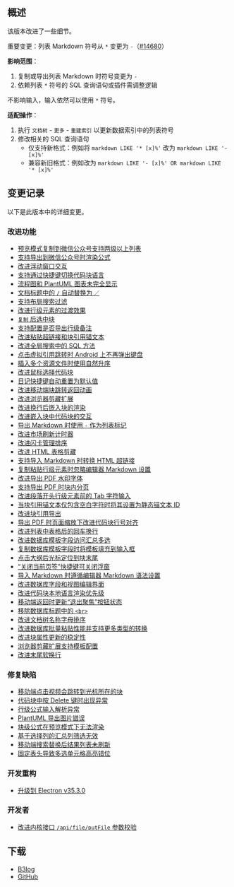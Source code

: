 ## 概述

该版本改进了一些细节。

重要变更：列表 Markdown 符号从 `*` 变更为 `-`（[#14680](https://github.com/siyuan-note/siyuan/issues/14680)）

**影响范围**：

1. 复制或导出列表 Markdown 时符号变更为 `-`
2. 依赖列表 `*` 符号的 SQL 查询语句或插件需调整逻辑

不影响输入，输入依然可以使用 `*` 符号。

**适配操作**：

1. 执行 `文档树` - `更多` - `重建索引` 以更新数据索引中的列表符号
2. 修改相关的 SQL 查询语句
   * 仅支持新格式：例如将 `markdown LIKE '* [x]%'` 改为 `markdown LIKE '- [x]%'`
   * 兼容新旧格式：例如改为 `markdown LIKE '- [x]%' OR markdown LIKE '* [x]%'`

## 变更记录

以下是此版本中的详细变更。

### 改进功能

* [预览模式复制到微信公众号支持两级以上列表](https://github.com/siyuan-note/siyuan/issues/11276)
* [支持导出到微信公众号时渲染公式](https://github.com/siyuan-note/siyuan/issues/12571)
* [改进浮动窗口交互](https://github.com/siyuan-note/siyuan/issues/13296)
* [支持通过快捷键切换代码块语言](https://github.com/siyuan-note/siyuan/issues/14126)
* [流程图和 PlantUML 图表未完全显示](https://github.com/siyuan-note/siyuan/issues/14132)
* [文档标题中的 `/` 自动替换为 `／`](https://github.com/siyuan-note/siyuan/issues/14134)
* [支持布局搜索过滤](https://github.com/siyuan-note/siyuan/issues/14176)
* [改进行级元素的过渡效果](https://github.com/siyuan-note/siyuan/issues/14290)
* [`复制` 后选中块](https://github.com/siyuan-note/siyuan/issues/14567)
* [支持配置是否导出行级备注](https://github.com/siyuan-note/siyuan/issues/14605)
* [改进粘贴超链接和块引用锚文本](https://github.com/siyuan-note/siyuan/issues/14625)
* [改进全局搜索中的 SQL 方法](https://github.com/siyuan-note/siyuan/issues/14641)
* [点击虚拟引用跳转时 Android 上不再弹出键盘](https://github.com/siyuan-note/siyuan/issues/14642)
* [插入多个资源文件时使用自然升序](https://github.com/siyuan-note/siyuan/issues/14643)
* [改进鼠标选择代码块](https://github.com/siyuan-note/siyuan/pull/14646)
* [日记快捷键自动重置为默认值](https://github.com/siyuan-note/siyuan/issues/14652)
* [改进移动端块跳转返回动画](https://github.com/siyuan-note/siyuan/issues/14655)
* [改进浏览器剪藏扩展](https://github.com/siyuan-note/siyuan/issues/14669)
* [改进换行后嵌入块的渲染](https://github.com/siyuan-note/siyuan/issues/14672)
* [改进嵌入块中代码块的交互](https://github.com/siyuan-note/siyuan/issues/14678)
* [导出 Markdown 时使用 `-` 作为列表标记](https://github.com/siyuan-note/siyuan/issues/14680)
* [改进市场刷新计时器](https://github.com/siyuan-note/siyuan/issues/14685)
* [改进闪卡管理排序](https://github.com/siyuan-note/siyuan/issues/14686)
* [改进 HTML 表格剪藏](https://github.com/siyuan-note/siyuan/issues/14688)
* [支持导入 Markdown 时转换 HTML 超链接](https://github.com/siyuan-note/siyuan/issues/14689)
* [复制粘贴行级元素时忽略编辑器 Markdown 设置](https://github.com/siyuan-note/siyuan/issues/14690)
* [改进导出 PDF 水印字体](https://github.com/siyuan-note/siyuan/issues/14693)
* [支持导出 PDF 时块内分页](https://github.com/siyuan-note/siyuan/issues/14702)
* [改进段落开头行级元素前的 Tab 字符输入](https://github.com/siyuan-note/siyuan/issues/14703)
* [当块引用锚文本仅包含空白字符时将其设置为静态锚文本 ID](https://github.com/siyuan-note/siyuan/issues/14704)
* [改进块引用导出](https://github.com/siyuan-note/siyuan/issues/14710)
* [导出 PDF 时页面缩放下改进代码块行号对齐](https://github.com/siyuan-note/siyuan/issues/14719)
* [改进列表中表格后的回车换行](https://github.com/siyuan-note/siyuan/issues/14720)
* [改进数据库模板字段访问汇总多选](https://github.com/siyuan-note/siyuan/issues/14723)
* [复制数据库模板字段时将模板填充到输入框](https://github.com/siyuan-note/siyuan/issues/14724)
* [点击大纲后光标定位到块末尾](https://github.com/siyuan-note/siyuan/issues/14725)
* [“关闭当前页签”快捷键可关闭浮窗](https://github.com/siyuan-note/siyuan/issues/14729)
* [导入 Markdown 时遵循编辑器 Markdown 语法设置](https://github.com/siyuan-note/siyuan/issues/14731)
* [改进数据库字段和视图编辑界面](https://github.com/siyuan-note/siyuan/issues/14765)
* [改进代码块本地语言渲染优先级](https://github.com/siyuan-note/siyuan/issues/14767)
* [移动端返回时更新“退出聚焦”按钮状态](https://github.com/siyuan-note/siyuan/issues/14769)
* [移除数据库标题中的 `<br>`](https://github.com/siyuan-note/siyuan/issues/14770)
* [改进文档树名称字母排序](https://github.com/siyuan-note/siyuan/issues/14773)
* [改进数据库批量粘贴性能并支持更多类型的转换](https://github.com/siyuan-note/siyuan/issues/14780)
* [改进块属性更新的稳定性](https://github.com/siyuan-note/siyuan/issues/14797)
* [浏览器剪藏扩展支持模板配置](https://github.com/siyuan-note/siyuan/issues/14801)
* [改进末尾软换行](https://github.com/siyuan-note/siyuan/issues/14807)

### 修复缺陷

* [移动端点击视频会跳转到光标所在的块](https://github.com/siyuan-note/siyuan/issues/14569)
* [代码块中按 Delete 键时出现异常](https://github.com/siyuan-note/siyuan/issues/14645)
* [行级公式输入解析异常](https://github.com/siyuan-note/siyuan/issues/14666)
* [PlantUML 导出图片错误](https://github.com/siyuan-note/siyuan/issues/14668)
* [块级公式在预览模式下无法渲染](https://github.com/siyuan-note/siyuan/issues/14671)
* [基于选择列的汇总列筛选无效](https://github.com/siyuan-note/siyuan/issues/14706)
* [移动端搜索替换后结果列表未刷新](https://github.com/siyuan-note/siyuan/issues/14715)
* [固定表头导致多选单元格高亮错位](https://github.com/siyuan-note/siyuan/issues/14777)

### 开发重构

* [升级到 Electron v35.3.0](https://github.com/siyuan-note/siyuan/issues/14660)

### 开发者

* [改进内核接口 `/api/file/putFile` 参数校验](https://github.com/siyuan-note/siyuan/issues/14658)

## 下载

* [B3log](https://b3log.org/siyuan/download.html)
* [GitHub](https://github.com/siyuan-note/siyuan/releases)
